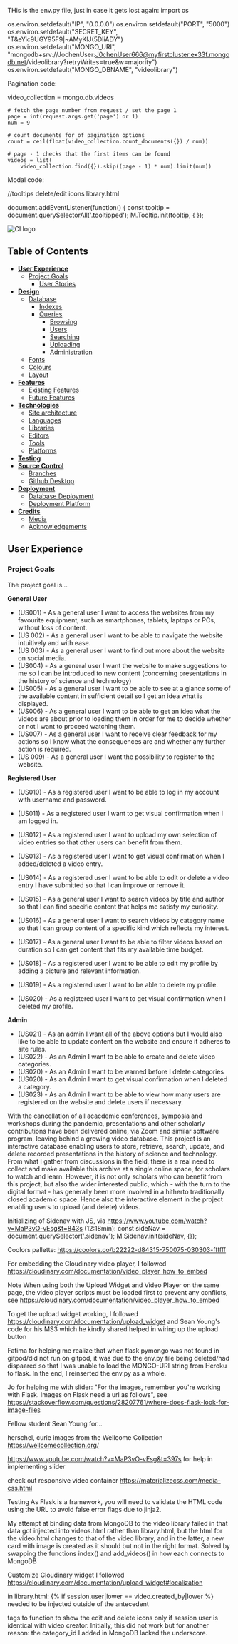 

THis is the env.py file, just in case it gets lost again:
import os

os.environ.setdefault("IP", "0.0.0.0")
os.environ.setdefault("PORT", "5000")
os.environ.setdefault("SECRET_KEY", "T&eYic9UGY95F9|~AMyKlJ(5DliADY")
os.environ.setdefault("MONGO_URI", "mongodb+srv://JochenUser:J0chenUser666@myfirstcluster.ex33f.mongodb.net/videolibrary?retryWrites=true&w=majority")
os.environ.setdefault("MONGO_DBNAME", "videolibrary")




Pagination code:

video_collection = mongo.db.videos

    # fetch the page number from request / set the page 1
    page = int(request.args.get('page') or 1)
    num = 9

    # count documents for of pagination options
    count = ceil(float(video_collection.count_documents({}) / num))

    # page - 1 checks that the first items can be found
    videos = list(
        video_collection.find({}).skip((page - 1) * num).limit(num))




Modal code:


<!--Modal from Santé
<div class="modal fade" id="delete_video_{{video._id}}" tabindex="-1" role="dialog"
    aria-labelledby="delete_video_{{video._id}}" aria-hidden="true">
    <div class="modal-dialog modal-dialog-centered " role="document">
        <div class="modal-content rounded-0">
            <div class="modal-header">
                <h5 class="modal-title">Delete this video?</h5>
                <button type="button" class="close" data-dismiss="modal" aria-label="Close">
                    <span aria-hidden="true">&times;</span>
                </button>
            </div>
            <div class="modal-body">
                Are you sure you want to delete this cocktail? This will be deleted forever.
            </div>
            <div class="modal-footer">
                <button type="button" class="btn btn-warning text-white" data-dismiss="modal">Cancel</button>
                <a href="{{ url_for('delete_video', video_id=video._id)}}" class="btn btn-danger">Delete</a>
            </div>
        </div>
    </div>
</div-->


//tooltips delete/edit icons library.html

  document.addEventListener(function() {
      const tooltip = document.querySelectorAll('.tooltipped');
      M.Tooltip.init(tooltip, {
  });









![CI logo](https://codeinstitute.s3.amazonaws.com/fullstack/ci_logo_small.png)

## Table of Contents

- **[User Experience](#User-Experience)**
  - [Project Goals](#Project-Goals)
    - [User Stories](#User-Stories)
- **[Design](#Design)**
  - [Database](#Database)
    - [Indexes](#Indexes)
    - [Queries](#Queries)
      - [Browsing](#Browsing)
      - [Users](#Users)
      - [Searching](#Searching)
      - [Uploading](#Uploading)
      - [Administration](#Administration)
  - [Fonts](#Fonts)
  - [Colours](#Colours)
  - [Layout](#Layout)
- **[Features](#Features)**
  - [Existing Features](#Existing-Features)
  - [Future Features](Future-Features)
- **[Technologies](#Technologies)**
  - [Site architecture](#Site-architecture)
  - [Languages](#Languages)
  - [Libraries](#Libraries)
  - [Editors](#Editors)
  - [Tools](#Tools)
  - [Platforms](#Platforms)
- **[Testing](#Testing)**
- **[Source Control](#Source-Control)**
  - [Branches](#Branches)
  - [Github Desktop](#Github-Desktop)
- **[Deployment](#Deployment)**
  - [Database Deployment](#Database-Deployment)
  - [Deployment Platform](#Deployment-Platform)
- **[Credits](#Credits)**
  - [Media](#Media)
  - [Acknowledgements](#Acknowledgements)

## User Experience

### Project Goals

The project goal is...

**General User**


- (US001) - As a general user I want to access the websites from my favourite equipment, such as smartphones, tablets, laptops or PCs, without loss of content.
- (US 002) - As a general user I want to be able to navigate the website intuitively and with ease.
- (US 003) - As a general user I want to find out more about the website on social media.
- (US004) - As a general user I want the website to make suggestions to me so I can be introduced to new content (concerning presentations in the history of science and technology)
- (US005) - As a general user I want to be able to see at a glance some of the available content in sufficient detail so I get an idea what is displayed.
- (US006) - As a general user I want to be able to get an idea what the videos are about prior to loading them in order for me to decide whether or not I want to proceed watching them.  
- (US007) - As a general user I want to receive clear feedback for my actions so I know what the consequences are and whether any further action is required.
- (US 009) - As a general user I want the possibility to register to the website.


**Registered User**

- (US010) - As a registered user I want to be able to log in my account with username and password.
- (US011) - As a registered user I want to get visual confirmation when I am logged in.
- (US012) - As a registered user I want to upload my own selection of video entries so that other users can benefit from them.
- (US013) - As a registered user I want to get visual confirmation when I added/deleted a video entry.
- (US014) - As a registered user I want to be able to edit or delete a video entry I have submitted so that I can improve or remove it.
- (US015) - As a general user I want to search videos by title and author so that I can find specific content that helps me satisfy my curiosity.
- (US016) - As a general user I want to search videos by category name so that I can group content of a specific kind which reflects my interest.
- (US017) - As a general user I want to be able to filter videos based on duration so I can get content that fits my available time budget.

- (US018) - As a registered user I want to be able to edit my profile by adding a picture and relevant information.
- (US019) - As a registered user I want to be able to delete my profile.
- (US020) - As a registered user I want to get visual confirmation when I deleted my profile.


**Admin**
- (US021) - As an admin I want all of the above options but I would also like to be able to update content on the website and ensure it adheres to site rules.
- (US022) - As an Admin I want to be able to create and delete video categories.
- (US020) - As an Admin I want to be warned before I delete categories 
- (US020) - As an Admin I want to get visual confirmation when I deleted a category.
- (US023) - As an Admin I want to be able to view how many users are registered on the website and delete users if necessary.
 






With the cancellation of all acacdemic conferences, symposia and workshops during the pandemic, presentations and other scholarly contributions 
have been delivered online, via Zoom and similar software program, leaving behind a growing video database. This project is an interactive database 
enabling users to store, retrieve, search, update, and delete recorded presentations in the history of science and technology. From what I gather from 
discussions in the field, there is a real need to collect and make available this archive at a single online space, for scholars to watch and learn. 
However, it is not only scholars who can benefit from this project, but also the wider interested public, which - with the turn to the digital format - has generally 
been more involved in a hitherto traditionally closed academic space. Hence also the interactive element in the project enabling users to upload (and delete) videos.
 


Initializing of Sidenav with JS, via https://www.youtube.com/watch?v=MaP3vO-vEsg&t=843s (12:18min):
const sideNav = document.querySelector('.sidenav');
M.Sidenav.init(sideNav, {});




Coolors pallette: https://coolors.co/b22222-d84315-750075-030303-ffffff


For embedding the Cloudinary video player, I followed https://cloudinary.com/documentation/video_player_how_to_embed


Note When using both the Upload Widget and Video Player on the same page, the video player scripts must be loaded first to prevent any conflicts, see https://cloudinary.com/documentation/video_player_how_to_embed


To get the upload widget working, I followed https://cloudinary.com/documentation/upload_widget and Sean Young's code for his MS3 which he kindly shared helped in wiring up the upload button

Fatima for helping me realize that when flask pymongo was not found in gitpod/did not run on gitpod, 
it was due to the env.py file being deleted/had dispaared so that I was unable to load the MONGO-URI string from Heroku to flask. In the end, I reinserted the env.py as a whole.

Jo for helping me with slider: "For the images, remember you're working with Flask. Images on Flask need a url as follows", see https://stackoverflow.com/questions/28207761/where-does-flask-look-for-image-files

Fellow student Sean Young for...

herschel, curie images from the Wellcome Collection https://wellcomecollection.org/

https://www.youtube.com/watch?v=MaP3vO-vEsg&t=397s for help in implementing slider


check out responsive video container https://materializecss.com/media-css.html


Testing
As Flask is a framework, you will need to validate the HTML code using the URL to avoid false error flags due to jinja2. 



My attempt at binding data from MongoDB to the video library failed in that data got injected into videos.html rather than library.html, but the html for the video.html changes to 
that of the video library, and in the latter, a new card with image is created as it should but not in the right format. Solved by swapping the functions index() and add_videos() in how 
each connects to MongoDB


Customize Cloudinary widget I followed https://cloudinary.com/documentation/upload_widget#localization




in library.html:
{% if session.user|lower == video.created_by|lower %} needed to be injected outside of the antecedent <P></P> tags to function to show the edit and delete icons only if session user
is identical with video creator. Initially, this did not work but for another reason: the category_id I added in MongoDB lacked the underscore.




   <!--{% for video in videos %}
    {{ video.video_title }}<br>
    {{ video.category_name }}<br>
    {{ video.video_description }}<br>
    {{ video.video_venue }}<br>
    {{ video.video_author }}<br>
    {{ video.date }}<br>
    {{ video.video_link}}<br>
    {% endfor %}-->
<!--Featured Videos-->


